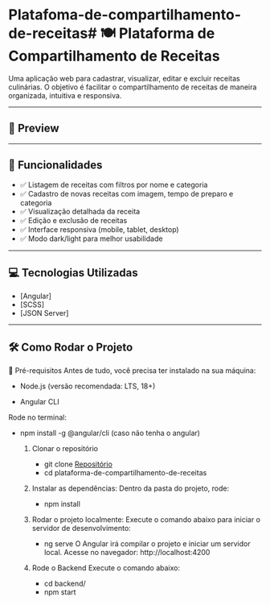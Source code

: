 # Platafoma-de-compartilhamento-de-receitas# 🍽️ Plataforma de Compartilhamento de Receitas

Uma aplicação web para cadastrar, visualizar, editar e excluir receitas culinárias. O objetivo é facilitar o compartilhamento de receitas de maneira organizada, intuitiva e responsiva.

---

## 📸 Preview

---

## 🚀 Funcionalidades

- ✅ Listagem de receitas com filtros por nome e categoria
- ✅ Cadastro de novas receitas com imagem, tempo de preparo e categoria
- ✅ Visualização detalhada da receita
- ✅ Edição e exclusão de receitas
- ✅ Interface responsiva (mobile, tablet, desktop)
- ✅ Modo dark/light para melhor usabilidade

---

## 💻 Tecnologias Utilizadas

- [Angular]
- [SCSS]
- [JSON Server] 

---

## 🛠️ Como Rodar o Projeto
🔧 Pré-requisitos
Antes de tudo, você precisa ter instalado na sua máquina:

- Node.js (versão recomendada: LTS, 18+)

- Angular CLI

Rode no terminal: 
- npm install -g @angular/cli (caso não tenha o angular)

  1. Clonar o repositório
       - git clone [Repositório](https://github.com/davimaciel023/Platafoma-de-compartilhamento-de-receitas.git)
       - cd plataforma-de-compartilhamento-de-receitas
  2. Instalar as dependências:
     Dentro da pasta do projeto, rode:
     - npm install
       

  3. Rodar o projeto localmente:
     Execute o comando abaixo para iniciar o servidor de desenvolvimento:
     - ng serve
     O Angular irá compilar o projeto e iniciar um servidor local. Acesse no navegador:
http://localhost:4200
    
  4. Rode o Backend
     Execute o comando abaixo:
     - cd backend/
     - npm start

